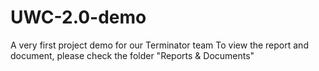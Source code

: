 # UWC-2.0-demo
A very first project demo for our Terminator team
To view the report and document, please check the folder "Reports & Documents"

